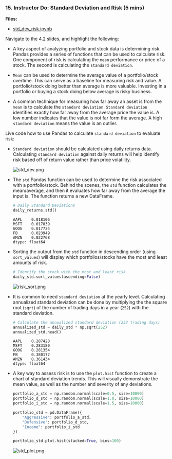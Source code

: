 ### 15. Instructor Do: Standard Deviation and Risk (5 mins)

**Files:**

* [std_dev_risk.ipynb](Activities/15-Ins_Std_Dev_Risk/Solved/std_dev_risk.ipynb)

Navigate to the 4.2 slides, and highlight the following:

* A key aspect of analyzing portfolio and stock data is determining risk. Pandas provides a series of functions that can be used to calculate risk. One component of risk is calculating the `mean` performance or price of a stock. The second is calculating the `standard deviation`.

* `Mean` can be used to determine the average value of a portfolio/stock overtime. This can serve as a baseline for measuring risk and value. A portfolio/stock doing better than average is more valuable. Investing in a portfolio or buying a stock doing below average is risky business.

* A common technique for measuring how far away an asset is from the `mean` is to calculate the `standard deviation`. `Standard deviation` identifies exactly how far away from the average price the value is. A low number indicates that the value is not far form the average. A high `standard deviation` means the value is an outlier.

Live code how to use Pandas to calculate `standard deviation` to evaluate risk:

* `Standard deviation` should be calculated using daily returns data. Calculating `standard deviation` against daily returns will help identify risk based off of return value rather than price volatility.

  ![std_dev.png](Images/std_dev.png)

* The `std` Pandas function can be used to determine the risk associated with a portfolio/stock. Behind the scenes, the `std` function calculates the mean/average, and then it evaluates how far away from the average the input is. The function returns a new DataFrame.

  ```python
  # Daily Standard Deviations
  daily_returns.std()
  ```

  ```
  AAPL    0.018106
  MSFT    0.017839
  GOOG    0.017724
  FB      0.023949
  AMZN    0.022768
  dtype: float64
  ```

* Sorting the output from the `std` function in descending order (using `sort_values`) will display which portfolios/stocks have the most and least amounts of risk.

  ```python
  # Identify the stock with the most and least risk
  daily_std.sort_values(ascending=False)
  ```

  ![risk_sort.png](Images/risk_sort.png)

* It is common to need `standard deviation` at the yearly level. Calculating annualized standard deviation can be done by multiplying the the square root (`sqrt`) of the number of trading days in a year (`252`) with the standard deviation.

  ```python
  # Calculate the annualized standard deviation (252 trading days)
  annualized_std = daily_std * np.sqrt(252)
  annualized_std.head()
  ```

  ```
  AAPL    0.287428
  MSFT    0.283180
  GOOG    0.281354
  FB      0.380172
  AMZN    0.361434
  dtype: float64
  ```

* A key way to assess risk is to use the `plot.hist` function to create a chart of standard deviation trends. This will visually demonstrate the mean value, as well as the number and severity of any deviations.

  ```python
  portfolio_a_std = np.random.normal(scale=0.5, size=10000)
  portfolio_d_std = np.random.normal(scale=1.0, size=10000)
  portfolio_i_std = np.random.normal(scale=1.5, size=10000)

  portfolio_std = pd.DataFrame({
      "Aggressive": portfolio_a_std,
      "Defensive": portfolio_d_std,
      "Income": portfolio_i_std
  })

  portfolio_std.plot.hist(stacked=True, bins=100)
  ```

  ![std_plot.png](Images/std_plot.png)
